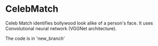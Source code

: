 # CelebMatch

Celeb Match identifies bollywood look alike of a person's face.
It uses Convolutional neural network (VGGNet architecture).

The code is in 'new_branch'
